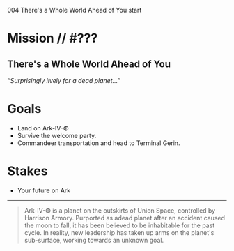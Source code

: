 004
There's a Whole World Ahead of You
start

# Mission // #???

## There's a Whole World Ahead of You

*“Surprisingly lively for a dead planet...”*  


# Goals

- Land on Ark-IV-Φ
- Survive the welcome party.
- Commandeer transportation and head to Terminal Gerin.

# Stakes

- Your future on Ark

---

> Ark-IV-Φ is a planet on the outskirts of Union Space, controlled by Harrison Armory. Purported as adead planet after an accident caused the moon to fall, it has been believed to be inhabitable for the past cycle. In reality, new leadership has taken up arms on the planet's sub-surface, working towards an unknown goal.